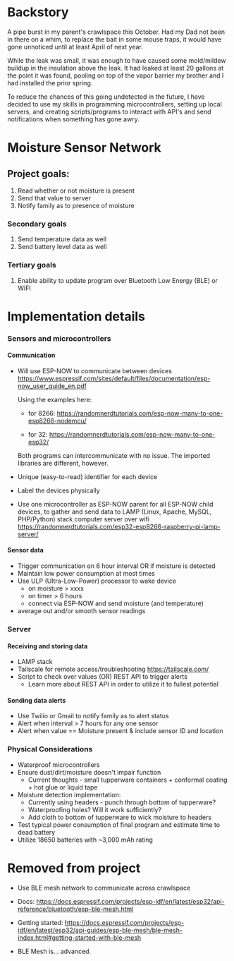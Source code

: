 # Backstory

A pipe burst in my parent's crawlspace this October. Had my Dad not been in there on a
whim, to replace the bait in some mouse traps, it would have gone unnoticed until at
least April of next year.

While the leak was small, it was enough to have caused some
mold/mildew buildup in the insulation above the leak. It had leaked at least 20 gallons
at the point it was found, pooling on top of the vapor barrier my brother and I had
installed the prior spring.

To reduce the chances of this going undetected in the future, I have decided to use
my skills in programming microcontrollers, setting up local servers, and creating
scripts/programs to interact with API's and send notifications when something has gone
awry.

# Moisture Sensor Network

## Project goals:

1. Read whether or not moisture is present
2. Send that value to server
3. Notify family as to presence of moisture

### Secondary goals

1. Send temperature data as well
2. Send battery level data as well

### Tertiary goals

1. Enable ability to update program over Bluetooth Low Energy (BLE) or WIFI

# Implementation details

### Sensors and microcontrollers

#### Communication

- Will use ESP-NOW to communicate between devices
  https://www.espressif.com/sites/default/files/documentation/esp-now_user_guide_en.pdf

  Using the examples here:

  - for 8266:
    https://randomnerdtutorials.com/esp-now-many-to-one-esp8266-nodemcu/

  - for 32:
    https://randomnerdtutorials.com/esp-now-many-to-one-esp32/

  Both programs can intercommunicate with no issue. The imported libraries
  are different, however.

- Unique (easy-to-read) identifier for each device
- Label the devices physically
- Use one microcontroller as ESP-NOW parent for all ESP-NOW child devices, to gather
  and send data to LAMP (Linux, Apache, MySQL, PHP/Python) stack computer
  server over wifi
  https://randomnerdtutorials.com/esp32-esp8266-raspberry-pi-lamp-server/

#### Sensor data

- Trigger communication on 6 hour interval OR if moisture is detected
- Maintain low power consumption at most times
- Use ULP (Ultra-Low-Power) processor to wake device
  - on moisture > xxxx
  - on timer > 6 hours
  - connect via ESP-NOW and send moisture (and temperature)
- average out and/or smooth sensor readings

### Server

#### Receiving and storing data

- LAMP stack
- Tailscale for remote access/troubleshooting
  https://tailscale.com/
- Script to check over values (OR) REST API to trigger alerts
  - Learn more about REST API in order to utilize it to fullest potential

#### Sending data alerts

- Use Twilio or Gmail to notify family as to alert status
- Alert when interval > 7 hours for any one sensor
- Alert when value == Moisture present & include sensor ID and location

### Physical Considerations

- Waterproof microcontrollers
- Ensure dust/dirt/moisture doesn't impair function
  - Current thoughts - small tupperware containers + conformal coating + hot glue or
    liquid tape
- Moisture detection implementation:
  - Currently using headers - punch through bottom of tupperware?
  - Waterproofing holes? Will it work sufficiently?
  - Add cloth to bottom of tupperware to wick moisture to headers
- Test typical power consumption of final program and estimate time to dead battery
- Utilize 18650 batteries with ~3,000 mAh rating

# Removed from project

- Use BLE mesh network to communicate across crawlspace
- Docs:
  https://docs.espressif.com/projects/esp-idf/en/latest/esp32/api-reference/bluetooth/esp-ble-mesh.html
- Getting started:
  https://docs.espressif.com/projects/esp-idf/en/latest/esp32/api-guides/esp-ble-mesh/ble-mesh-index.html#getting-started-with-ble-mesh

- BLE Mesh is... advanced.
